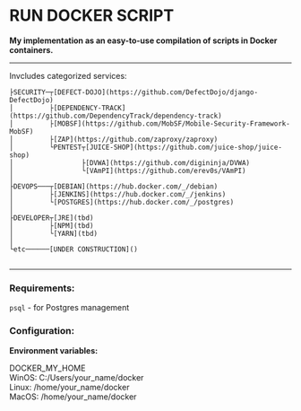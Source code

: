 # RUN DOCKER SCRIPT  
  
**My implementation as an easy-to-use compilation of scripts in Docker containers.**  
  
---
Invcludes categorized services:  
  
```
├SECURITY─┬[DEFECT-DOJO](https://github.com/DefectDojo/django-DefectDojo)  
│         ├[DEPENDENCY-TRACK](https://github.com/DependencyTrack/dependency-track)  
│         ├[MOBSF](https://github.com/MobSF/Mobile-Security-Framework-MobSF)  
│         ├[ZAP](https://github.com/zaproxy/zaproxy)  
│         └PENTEST┬[JUICE-SHOP](https://github.com/juice-shop/juice-shop)  
│                 ├[DVWA](https://github.com/digininja/DVWA)  
│                 └[VAmPI](https://github.com/erev0s/VAmPI)  
│  
├DEVOPS───┬[DEBIAN](https://hub.docker.com/_/debian)  
│         ├[JENKINS](https://hub.docker.com/_/jenkins)  
│         └[POSTGRES](https://hub.docker.com/_/postgres)  
│  
├DEVELOPER┬[JRE](tbd)  
│         ├[NPM](tbd)  
│         └[YARN](tbd)  
│  
└etc──────[UNDER CONSTRUCTION]()  
  
```
---
### Requirements:  
`psql` - for Postgres management  
  
### Configuration:  
**Environment variables:**  
  
DOCKER_MY_HOME  
WinOS: C:/Users/your_name/docker  
Linux: /home/your_name/docker  
MacOS: /home/your_name/docker  
  
